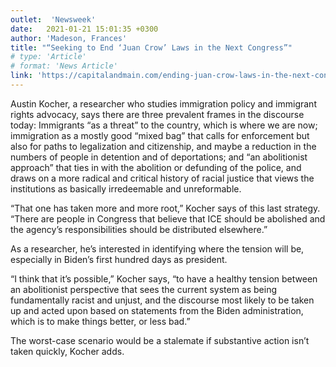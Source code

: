 ```yaml
---
outlet:  'Newsweek'
date:   2021-01-21 15:01:35 +0300
author: 'Madeson, Frances'
title: "“Seeking to End ‘Juan Crow’ Laws in the Next Congress”"
# type: 'Article'
# format: 'News Article'
link: 'https://capitalandmain.com/ending-juan-crow-laws-in-the-next-congress-0114'
---
```

Austin Kocher, a researcher who studies immigration policy and immigrant rights advocacy, says there are three prevalent frames in the discourse today: Immigrants “as a threat” to the country, which is where we are now; immigration as a mostly good “mixed bag” that calls for enforcement but also for paths to legalization and citizenship, and maybe a reduction in the numbers of people in detention and of deportations; and “an abolitionist approach” that ties in with the abolition or defunding of the police, and draws on a more radical and critical history of racial justice that views the institutions as basically irredeemable and unreformable.

“That one has taken more and more root,” Kocher says of this last strategy. “There are people in Congress that believe that ICE should be abolished and the agency’s responsibilities should be distributed elsewhere.”

As a researcher, he’s interested in identifying where the tension will be, especially in Biden’s first hundred days as president.

“I think that it’s possible,” Kocher says, “to have a healthy tension between an abolitionist perspective that sees the current system as being fundamentally racist and unjust, and the discourse most likely to be taken up and acted upon based on statements from the Biden administration, which is to make things better, or less bad.”

The worst-case scenario would be a stalemate if substantive action isn’t taken quickly, Kocher adds.
